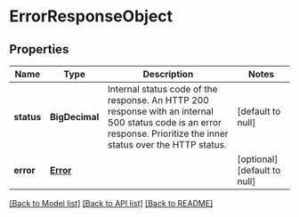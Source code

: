 # ErrorResponseObject
## Properties

| Name | Type | Description | Notes |
|------------ | ------------- | ------------- | -------------|
| **status** | **BigDecimal** | Internal status code of the response. An HTTP 200 response with an internal 500 status code is an error response. Prioritize the inner status over the HTTP status. | [default to null] |
| **error** | [**Error**](Error.md) |  | [optional] [default to null] |

[[Back to Model list]](../README.md#documentation-for-models) [[Back to API list]](../README.md#documentation-for-api-endpoints) [[Back to README]](../README.md)


